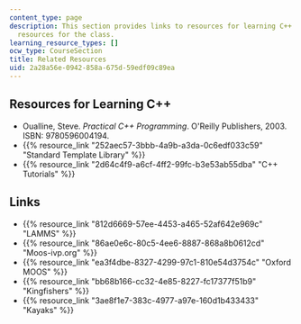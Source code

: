 ```yaml
---
content_type: page
description: This section provides links to resources for learning C++ and other related
  resources for the class.
learning_resource_types: []
ocw_type: CourseSection
title: Related Resources
uid: 2a28a56e-0942-858a-675d-59edf09c89ea
---
```


Resources for Learning C++
--------------------------

*   Oualline, Steve. _Practical C++ Programming_. O'Reilly Publishers, 2003. ISBN: 9780596004194.
*   {{% resource_link "252aec57-3bbb-4a9b-a3da-0c6edf033c59" "Standard Template Library" %}}
*   {{% resource_link "2d64c4f9-a6cf-4ff2-99fc-b3e53ab55dba" "C++ Tutorials" %}}

Links
-----

*   {{% resource_link "812d6669-57ee-4453-a465-52af642e969c" "LAMMS" %}}
*   {{% resource_link "86ae0e6c-80c5-4ee6-8887-868a8b0612cd" "Moos-ivp.org" %}}
*   {{% resource_link "ea3f4dbe-8327-4299-97c1-810e54d3754c" "Oxford MOOS" %}}
*   {{% resource_link "bb68b166-cc32-4e85-8227-fc17377f51b9" "Kingfishers" %}}
*   {{% resource_link "3ae8f1e7-383c-4977-a97e-160d1b433433" "Kayaks" %}}